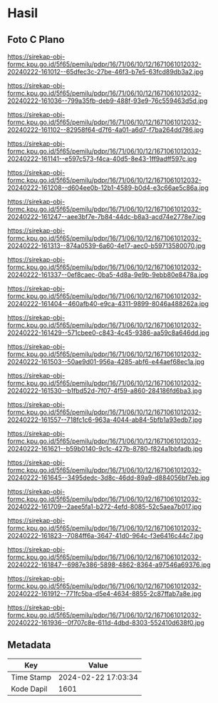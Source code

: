# Hasil

## Foto C Plano

https://sirekap-obj-formc.kpu.go.id/5f65/pemilu/pdpr/16/71/06/10/12/1671061012032-20240222-161012--65dfec3c-27be-46f3-b7e5-63fcd89db3a2.jpg

https://sirekap-obj-formc.kpu.go.id/5f65/pemilu/pdpr/16/71/06/10/12/1671061012032-20240222-161036--799a35fb-deb9-488f-93e9-76c559463d5d.jpg

https://sirekap-obj-formc.kpu.go.id/5f65/pemilu/pdpr/16/71/06/10/12/1671061012032-20240222-161102--82958f64-d7f6-4a01-a6d7-f7ba264dd786.jpg

https://sirekap-obj-formc.kpu.go.id/5f65/pemilu/pdpr/16/71/06/10/12/1671061012032-20240222-161141--e597c573-f4ca-40d5-8e43-1ff9adff597c.jpg

https://sirekap-obj-formc.kpu.go.id/5f65/pemilu/pdpr/16/71/06/10/12/1671061012032-20240222-161208--d604ee0b-12b1-4589-b0d4-e3c66ae5c86a.jpg

https://sirekap-obj-formc.kpu.go.id/5f65/pemilu/pdpr/16/71/06/10/12/1671061012032-20240222-161247--aee3bf7e-7b84-44dc-b8a3-acd74e2778e7.jpg

https://sirekap-obj-formc.kpu.go.id/5f65/pemilu/pdpr/16/71/06/10/12/1671061012032-20240222-161313--874a0539-6a60-4e17-aec0-b59713580070.jpg

https://sirekap-obj-formc.kpu.go.id/5f65/pemilu/pdpr/16/71/06/10/12/1671061012032-20240222-161337--0ef8caec-0ba5-4d8a-9e9b-9ebb80e8478a.jpg

https://sirekap-obj-formc.kpu.go.id/5f65/pemilu/pdpr/16/71/06/10/12/1671061012032-20240222-161404--460afb40-e9ca-4311-9899-8046a488262a.jpg

https://sirekap-obj-formc.kpu.go.id/5f65/pemilu/pdpr/16/71/06/10/12/1671061012032-20240222-161429--571cbee0-c843-4c45-9386-aa59c8a646dd.jpg

https://sirekap-obj-formc.kpu.go.id/5f65/pemilu/pdpr/16/71/06/10/12/1671061012032-20240222-161503--50ae9d01-956a-4285-abf6-e44aef68ec1a.jpg

https://sirekap-obj-formc.kpu.go.id/5f65/pemilu/pdpr/16/71/06/10/12/1671061012032-20240222-161530--b1fbd52d-7f07-4f59-a860-284186fd6ba3.jpg

https://sirekap-obj-formc.kpu.go.id/5f65/pemilu/pdpr/16/71/06/10/12/1671061012032-20240222-161557--718fc1c6-963a-4044-ab84-5bfb1a93edb7.jpg

https://sirekap-obj-formc.kpu.go.id/5f65/pemilu/pdpr/16/71/06/10/12/1671061012032-20240222-161621--b59b0140-9c1c-427b-8780-f824a1bbfadb.jpg

https://sirekap-obj-formc.kpu.go.id/5f65/pemilu/pdpr/16/71/06/10/12/1671061012032-20240222-161645--3495dedc-3d8c-46dd-89a9-d884056bf7eb.jpg

https://sirekap-obj-formc.kpu.go.id/5f65/pemilu/pdpr/16/71/06/10/12/1671061012032-20240222-161709--2aee5fa1-b272-4efd-8085-52c5aea7b017.jpg

https://sirekap-obj-formc.kpu.go.id/5f65/pemilu/pdpr/16/71/06/10/12/1671061012032-20240222-161823--7084ff6a-3647-41d0-964c-f3e6416c44c7.jpg

https://sirekap-obj-formc.kpu.go.id/5f65/pemilu/pdpr/16/71/06/10/12/1671061012032-20240222-161847--6987e386-5898-4862-8364-a97546a69376.jpg

https://sirekap-obj-formc.kpu.go.id/5f65/pemilu/pdpr/16/71/06/10/12/1671061012032-20240222-161912--771fc5ba-d5e4-4634-8855-2c87ffab7a8e.jpg

https://sirekap-obj-formc.kpu.go.id/5f65/pemilu/pdpr/16/71/06/10/12/1671061012032-20240222-161936--0f707c8e-611d-4dbd-8303-552410d638f0.jpg


## Metadata

| Key        | Value               |
| ---------- | ------------------- |
| Time Stamp | 2024-02-22 17:03:34 |
| Kode Dapil | 1601                |



